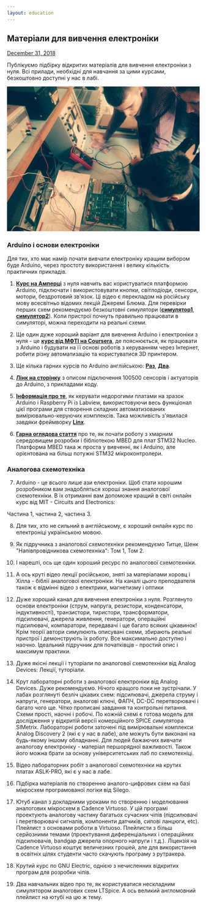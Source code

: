 ```yaml
---
layout: education
---
```


## Матеріали для вивчення електроніки

<p><u>December 31, 2018</u></p>

Публікуємо підбірку відкритих матеріалів для вивчення електроніки з нуля. Всі прилади, необхідні для навчання за цими курсами, безкоштовно доступні у нас в лабі.

![](/img/education.jpg)

### Arduino і основи електроніки

Для тих, хто має намір почати вивчати електроніку кращим вибором буде Arduino, через простоту використання і велику кількість практичних прикладів.

1) **[Курс на Амперці](https://www.youtube.com/playlist?list=PLfDmj22jP9S759DT250VVzfZs_4VnJqLa)** з нуля навчить вас користуватися платформою Arduino, підключати і використовувати кнопки, світлодіоди, сенсори, мотори, бездротовий зв'язок. Ці відео є перекладом на російську мову всесвітньо відомих лекцій Джеремі Блюма. Для перевірки перших схем рекомендуємо безкоштовні симулятори (**[симулятор1](https://www.tinkercad.com/circuits)**, **[симулятор2](https://www.circuito.io)**). Коли пристрої почнуть правильно працювати в симуляторі, можна переходити на реальні схеми.

2) Ще один дуже хороший варіант для вивчення Arduino і електроніки з нуля - це **[курс від МФТІ на Coursera](https://www.coursera.org/learn/roboty-arduino)**, де пояснюється, як працювати з Arduino і будувати на її основі роботів з керуванням через Інтернет, робити різну автоматизацію та користуватися 3D принтером.

3) Ще кілька гарних курсів по Arduino англійською: **[Раз](https://www.youtube.com/playlist?list=PLGs0VKk2DiYylFUUMMv9WiL3x3tpscDUQ)**, **[Два](https://www.youtube.com/playlist?list=PLGs0VKk2DiYx6CMdOQR_hmJ2NbB4mZQn-)**.

4) **[Лінк на сторінку](http://zelectro.cc/arduino_modules_sensors)** з описом підключення 100500 сенсорів і актуаторів до Arduino, з прикладами коду.

5) **[Інформація про те](https://www.labviewmakerhub.com/doku.php?id=libraries:linx:start)**, як керувати недорогими платами на зразок Arduino і Raspberry Pi із Labview, використовуючи весь функціонал цієї програми для створення складних автоматизованих вимірювально-керуючих комплексів. Така можливість з'явилася завдяки фреймворку **[Linx](https://www.youtube.com/watch?v=2tm2VKjkNKc)**.

6) **[Гарна оглядова стаття](https://habr.com/post/420435/)** про те, як почати роботу з хмарним середовищем розробки і бібліотекою MBED для плат STM32 Nucleo. Платформа MBED така ж проста у вивченні, як і Arduino, але орієнтована на більш потужні STM32 мікроконтролери.

### Аналогова схемотехніка

7) Arduino - це всього лише ази електроніки. Щоб стати хорошим розробником вам знадобляться хороші знання аналогової схемотехніки. В їх отриманні вам допоможе кращий в світі онлайн курс від MIT - Circuits and Electronics:

Частина 1, частина 2, частина 3.

8) Для тих, хто не сильний в англійському, є хороший онлайн курс по електроніці українською мовою.

9) Як підручника з аналогової схемотехніки рекомендуємо Титце, Шенк "Напівпровідникова схемотехніка": Том 1, Том 2.

10) І нарешті, ось ще один хороший ресурс по аналогової схемотехніки.

11) А ось круті відео лекції російською, зняті за матеріалами хоровц і Хілла - біблії аналогової електроніки. На каналі цього преподвателя також є відмінні відео з електрики, магнетизму і оптики

12) Дуже хороший канал для вивчення електроніки з нуля. Розглянуто основи електроніки (струм, напруга, резистори, конденсатори, індуктивності), транзистори, тиристори, трансформатори, підсилювачі, джерела живлення, генератори, операційні підсилювачі, компаратори, передавачі і ще багато всяких цікавинок! Крім теорії автори симулюють описувані схеми, збирають реальні пристрої і демонструють їх роботу. Все максимально доступно і наочно. Ідеальний підручник для початківців - простий опис і максимум практики.

13) Дуже якісні лекції і туторіали по аналогової схемотехніки від Analog Devices: Лекції, туторіали.

14) Крут лабораторні роботи з аналогової електроніки від Analog Devices. Дуже рекомендуємо. Нічого кращого поки не зустрічали. У лабах розглянуті безліч цікавих схем: підсилювачі, джерела струму і напруги, генератори, аналогові ключі, ФАПЧ, DC-DC перетворювачі і багато чого ще. Чітко прописані завдання та контрольні питання. Схеми прості, наочні і робочі. По кожній схемі є готова модель для дослідження у відкритій версії комерційного SPICE симулятора SIMetrix. Лабораторні роботи заточені під вимірювальні комплекси Analog Discovery 2 (які є у нас в лабе), але можуть бути виконані на будь-якому іншому обладнанні. Для людей бажаючих вивчати аналогову електроніку - матеріал першорядної важливості. Також його можна брати за основу університетських лаб по схемотехніці.

15) Відео лабораторних робіт з аналогової схемотехніки на крутих платах ASLK-PRO, які є у нас в лабе.

16) Підбірка матеріалів по створенню аналого-цифрових схем на базі мікросхем програмованої логіки від Silego.

17) Ютуб канал з докладними уроками по створенню і моделювання аналогових мікросхем в Cadence Virtuoso. У цій програмі проектують аналогову частину багатьох сучасних чіпів (підсилювачі і перетворювачі сигналів, компоненти датчиків, силові ланцюги, etc). Плейлист з основами роботи в Virtuoso. Плейлисти з більш серйозними темами (проектування диференціальних і операційних підсилювачів, bandgap джерела опорного напруги і т.д.). Ліцензія на Cadence Virtuoso коштує величезних грошей, але для використання в освітніх цілях студенти часто скачують програму з рутракера.

18) Крутий курс по GNU Electric, однією з нечисленних відкритих програм для розробки чіпів.

19) Два навчальних відео про те, як користуватися нескладним симулятором аналогових схем LTSpice. А ось великий англомовний плейлист на ютубі на цю ж тему.

